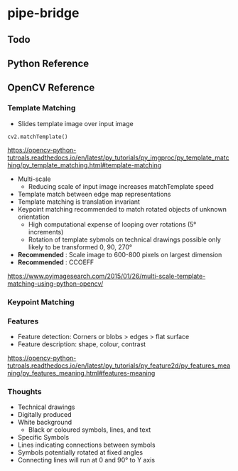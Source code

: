 # pipe-bridge

## Todo

## Python Reference



## OpenCV Reference

### Template Matching

+ Slides template image over input image

`cv2.matchTemplate() `

https://opencv-python-tutroals.readthedocs.io/en/latest/py_tutorials/py_imgproc/py_template_matching/py_template_matching.html#template-matching

+ Multi-scale
  + Reducing scale of input image increases matchTemplate speed
+ Template match between edge map representations
+ Template matching is translation invariant
+ Keypoint matching recommended to match rotated objects of unknown orientation
  + High computational expense of looping over rotations (5&deg; increments)
  + Rotation of template sybmols on technical drawings possible only likely to be transformed 0, 90, 270&deg;
+ __Recommended__ : Scale image to 600-800 pixels on largest dimension
+ __Recommended__ : CCOEFF

https://www.pyimagesearch.com/2015/01/26/multi-scale-template-matching-using-python-opencv/

### Keypoint Matching


### Features

+ Feature detection: Corners or blobs > edges > flat surface
+ Feature description: shape, colour, contrast

https://opencv-python-tutroals.readthedocs.io/en/latest/py_tutorials/py_feature2d/py_features_meaning/py_features_meaning.html#features-meaning

### Thoughts

+ Technical drawings
+ Digitally produced
+ White background
  + Black or coloured symbols, lines, and text
+ Specific Symbols
+ Lines indicating connections between symbols
+ Symbols potentially rotated at fixed angles
+ Connecting lines will run at 0 and 90&deg; to Y axis  

